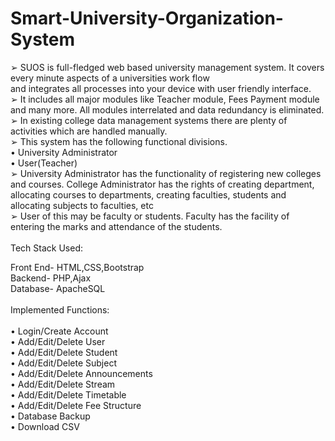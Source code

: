 # Smart-University-Organization-System

 ➢	SUOS is full-fledged web based university management system. It covers every minute aspects of a universities work flow <br />
     and integrates all processes into your device with user friendly interface. <br />
 ➢	It includes all major modules like Teacher module, Fees Payment module and many more. All modules interrelated and data redundancy is eliminated.<br />
 ➢	In existing college data management systems there are plenty of activities which are handled manually. <br />
 ➢	This system has the following functional divisions. <br />
•	University Administrator<br />
•	User(Teacher)<br />
 ➢	University Administrator has the functionality of registering new colleges and courses. College Administrator has the rights of creating department, allocating courses to departments, creating faculties, students and allocating subjects to faculties, etc<br />
 ➢	User of this may be faculty or students. Faculty has the facility of entering the marks and attendance of the students. <br />
 <br />
Tech Stack Used:<br />

Front End- HTML,CSS,Bootstrap<br />
Backend- PHP,Ajax<br />
Database- ApacheSQL<br />
<br />
Implemented Functions:<br />
<br />
•	Login/Create Account<br />
•	Add/Edit/Delete User<br />
•	Add/Edit/Delete Student<br />
•	Add/Edit/Delete Subject<br />
•	Add/Edit/Delete Announcements<br />
•	Add/Edit/Delete Stream<br />
•	Add/Edit/Delete Timetable<br />
•	Add/Edit/Delete Fee Structure<br />
•	Database Backup<br />
•	Download CSV<br />




